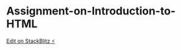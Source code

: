 # Assignment-on-Introduction-to-HTML

[Edit on StackBlitz ⚡️](https://stackblitz.com/edit/web-platform-pbru9j)
